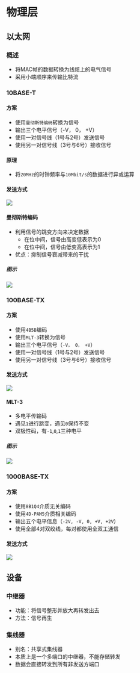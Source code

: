 

# 物理层



## 以太网

### 概述
* 将MAC帧的数据转换为线缆上的电气信号
* 采用小端顺序来传输比特流


### 10BASE-T

#### 方案
* 使用`曼彻斯特编码`转换为信号
* 输出三个电平信号（-V， 0， +V）
* 使用一对信号线（1号与2号）发送信号
* 使用另一对信号线（3号与6号）接收信号

#### 原理
* 将`20MHz`的时钟频率与`10Mbit/s`的数据进行异或运算

#### 发送方式

![](http://picbed.cc12703.com/20240908004908.png)

#### 曼彻斯特编码
* 利用信号的跳变方向来决定数据
    * 在位中间，信号由高变低表示为0
    * 在位中间，信号由低变高表示为1
* 优点：抑制信号衰减带来的干扰

##### 图示
![](http://picbed.cc12703.com/20240901225043.png)



### 100BASE-TX

#### 方案
* 使用`4B5B`编码
* 使用`MLT-3`转换为信号
* 输出三个电平信号（`-V， 0， +V`）
* 使用一对信号线（1号与2号）发送信号
* 使用另一对信号线（3号与6号）接收信号 


#### 发送方式

![](http://picbed.cc12703.com/20240908160322.png)

#### MLT-3
* 多电平传输码
* 遇见`1`进行跳变，遇见`0`保持不变
* 双极性码，有`-1`,`0`,`1`三种电平

##### 图示
![](http://picbed.cc12703.com/20240908155645.png)



### 1000BASE-TX

#### 方案
* 使用`8B1Q4`介质无关编码
* 使用`4D-PAM5`介质相关编码
* 输出五个电平信息（`-2V, -V, 0, +V, +2V`）
* 使用全部4对双绞线，每对都使用全双工通信


#### 发送方式

![](http://picbed.cc12703.com/20240908160915.png)



## 设备

### 中继器
* 功能：将信号整形并放大再转发出去
* 方法：信号再生


### 集线器
* 别名：共享式集线器
* 本质上是一个多端口的中继器，不能存储转发
* 数据会直接转发到所有非发送方端口